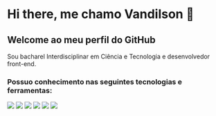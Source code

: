 # Hi there, me chamo Vandilson 👋
## Welcome ao meu perfil do GitHub

Sou bacharel Interdisciplinar em Ciência e Tecnologia e desenvolvedor front-end.
### Possuo conhecimento nas seguintes tecnologias e ferramentas:

<img class="width: 20px" src="https://cdn.jsdelivr.net/gh/devicons/devicon/icons/html5/html5-original.svg" />
<img class="width: 20px" src="https://cdn.jsdelivr.net/gh/devicons/devicon/icons/css3/css3-original.svg" />
<img class="width: 20px" src="https://cdn.jsdelivr.net/gh/devicons/devicon/icons/tailwindcss/tailwindcss-original-wordmark.svg" />
<img class="width: 20px" src="https://cdn.jsdelivr.net/gh/devicons/devicon/icons/javascript/javascript-original.svg" />
<img class="width: 20px" src="https://cdn.jsdelivr.net/gh/devicons/devicon/icons/react/react-original-wordmark.svg" />
<img class="width: 20px" src="https://cdn.jsdelivr.net/gh/devicons/devicon/icons/git/git-original-wordmark.svg" />
        

<!--
**vandilsonbrito/vandilsonbrito** is a ✨ _special_ ✨ repository because its `README.md` (this file) appears on your GitHub profile.

Here are some ideas to get you started:

- 🔭 I’m currently working on ...
- 🌱 I’m currently learning ...
- 👯 I’m looking to collaborate on ...
- 🤔 I’m looking for help with ...
- 💬 Ask me about ...
- 📫 How to reach me: ...
- 😄 Pronouns: ...
- ⚡ Fun fact: ...
-->
